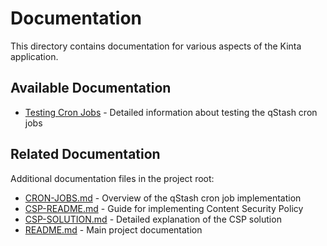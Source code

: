 # Documentation

This directory contains documentation for various aspects of the Kinta application.

## Available Documentation

- [Testing Cron Jobs](./TESTING-CRON-JOBS.md) - Detailed information about testing the qStash cron jobs

## Related Documentation

Additional documentation files in the project root:

- [CRON-JOBS.md](../CRON-JOBS.md) - Overview of the qStash cron job implementation
- [CSP-README.md](../CSP-README.md) - Guide for implementing Content Security Policy
- [CSP-SOLUTION.md](../CSP-SOLUTION.md) - Detailed explanation of the CSP solution
- [README.md](../README.md) - Main project documentation